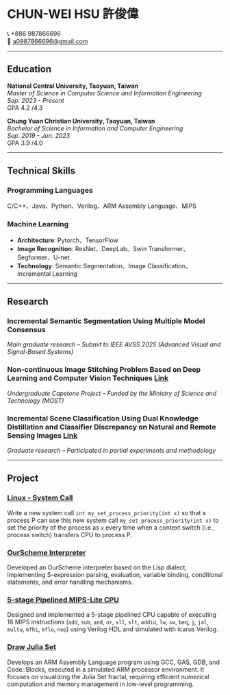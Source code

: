
# CHUN-WEI HSU  許俊偉  

📞 +886 987866696  
📧 [a0987866696@gmail.com](mailto:a0987866696@gmail.com)  

---

## Education  

**National Central University, Taoyuan, Taiwan**  
_Master of Science in Computer Science and Information Engineering_  
*Sep. 2023 - Present*  
GPA  4.2 /4.3

**Chung Yuan Christian University, Taoyuan, Taiwan**  
_Bachelor of Science in Information and Computer Engineering_  
*Sep. 2019 - Jun. 2023*  
GPA  3.9 /4.0

---

## Technical Skills  

### Programming Languages  
C/C++、Java、Python、Verilog、ARM Assembly Language、MIPS  

### Machine Learning  
- **Architecture**: Pytorch、TensorFlow  
- **Image Recognition**: ResNet、DeepLab、Swin Transformer、Segformer、U-net  
- **Technology**: Semantic Segmentation、Image Classification、Incremental Learning  

---

## Research  
### **Incremental Semantic Segmentation Using Multiple Model Consensus**
*Main graduate research – Submit to IEEE AVSS 2025 (Advanced Visual and Signal-Based Systems)*  

### **Non-continuous Image Stitching Problem Based on Deep Learning and Computer Vision Techniques**  [Link](https://drive.google.com/file/d/1QKWhET_Y3HBIk-cVLHMOqHQB3q_I_bxq/view?usp=sharing)  
*Undergraduate Capstone Project – Funded by the Ministry of Science and Technology (MOST)*  

### **Incremental Scene Classification Using Dual Knowledge Distillation and Classifier Discrepancy on Natural and Remote Sensing Images**  [Link](https://www.mdpi.com/2079-9292/13/3/583)  
*Graduate research – Participated in partial experiments and methodology*  

---

## Project  

### [**Linux - System Call**](Linux-Project/Project2)  
Write a new system call `int my_set_process_priority(int x)` so that a process P can use this new system call `my_set_process_priority(int x)` to set the priority of the process as `x` every time when a context switch (i.e., process switch) transfers CPU to process P.  

### [**OurScheme Interpreter**](PL-Project)  
Developed an OurScheme interpreter based on the Lisp dialect, implementing S-expression parsing, evaluation, variable binding, conditional statements, and error handling mechanisms.  

### [**5-stage Pipelined MIPS-Lite CPU**](CO_Project/Final)  
Designed and implemented a 5-stage pipelined CPU capable of executing 16 MIPS instructions (`add`, `sub`, `and`, `or`, `sll`, `slt`, `addiu`, `lw`, `sw`, `beq`, `j`, `jal`, `multu`, `mfhi`, `mflo`, `nop`) using Verilog HDL and simulated with Icarus Verilog.  

### [**Draw Julia Set**](ALE_Project/Final)
Develops an ARM Assembly Language program using GCC, GAS, GDB, and Code::Blocks, executed in a simulated ARM processor environment. It focuses on visualizing the Julia Set fractal, requiring efficient numerical computation and memory management in low-level programming.

